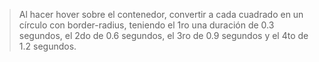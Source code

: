 > Al hacer hover sobre el contenedor, convertir a cada 
> cuadrado en un círculo con border-radius, teniendo el 1ro una duración de 0.3 segundos, 
> el 2do de 0.6 segundos, el 3ro de 0.9 segundos y el 4to de 1.2 segundos.  